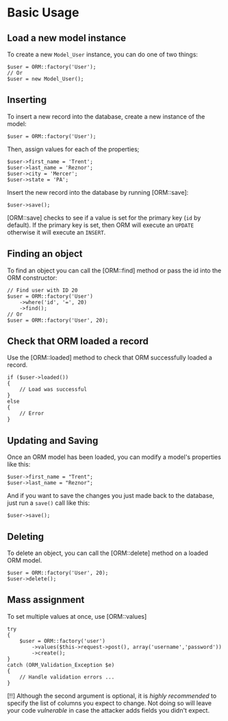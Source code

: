 # Basic Usage

## Load a new model instance

To create a new `Model_User` instance, you can do one of two things:

	$user = ORM::factory('User');
	// Or
	$user = new Model_User();

## Inserting

To insert a new record into the database, create a new instance of the model:

	$user = ORM::factory('User');

Then, assign values for each of the properties;

	$user->first_name = 'Trent';
	$user->last_name = 'Reznor';
	$user->city = 'Mercer';
	$user->state = 'PA';

Insert the new record into the database by running [ORM::save]:

	$user->save();

[ORM::save] checks to see if a value is set for the primary key (`id` by default). If the primary key is set, then ORM will execute an `UPDATE` otherwise it will execute an `INSERT`.


## Finding an object

To find an object you can call the [ORM::find] method or pass the id into the ORM constructor:

	// Find user with ID 20
	$user = ORM::factory('User')
		->where('id', '=', 20)
		->find();
	// Or
	$user = ORM::factory('User', 20);

## Check that ORM loaded a record

Use the [ORM::loaded] method to check that ORM successfully loaded a record.

	if ($user->loaded())
	{
		// Load was successful
	}
	else
	{
		// Error
	}

## Updating and Saving

Once an ORM model has been loaded, you can modify a model's properties like this:

	$user->first_name = "Trent";
	$user->last_name = "Reznor";

And if you want to save the changes you just made back to the database, just run a `save()` call like this:

	$user->save();



## Deleting


To delete an object, you can call the [ORM::delete] method on a loaded ORM model.

	$user = ORM::factory('User', 20);
	$user->delete();

	
## Mass assignment
	

To set multiple values at once, use [ORM::values]
	
	try
	{
		$user = ORM::factory('user')
			->values($this->request->post(), array('username','password'))
			->create();
	}
	catch (ORM_Validation_Exception $e)
	{
		// Handle validation errors ...
	}
	
[!!] Although the second argument is optional, it is *highly recommended* to specify the list of columns you expect to change. Not doing so will leave your code _vulnerable_ in case the attacker adds fields you didn't expect.


